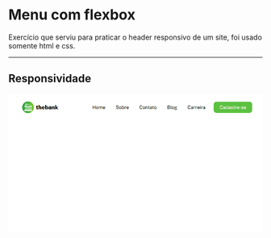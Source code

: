 # Menu com flexbox
Exercício que serviu para praticar o header responsivo de um site, foi usado somente html e css.

---
## Responsividade

<p align="center">
<img src="./src/images/layout-menu-flexbox.gif"  width="650"/>
</p>
